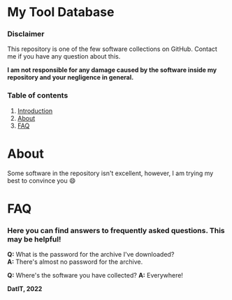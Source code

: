 # My Tool Database
### Disclaimer
This repository is one of the few software collections on GitHub. Contact me if you have any question about this.

**I am not responsible for any damage caused by the software inside my repository and your negligence in general.**

### Table of contents
1. [Introduction](#introduction)
2. [About](#about)
3. [FAQ](#faq)

# About
Some software in the repository isn't excellent, however, I am trying my best to convince you :smile:


# FAQ
### Here you can find answers to frequently asked questions. This may be helpful!
**Q:** What is the password for the archive I've downloaded?  
**A:** There's almost no password for the archive.

**Q:** Where's the software you have collected?
**A:** Everywhere!

**DatIT, 2022**
